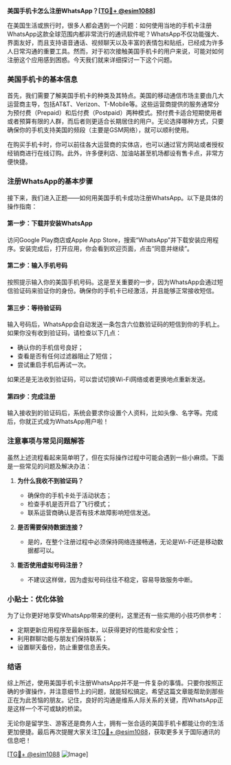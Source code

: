 **美国手机卡怎么注册WhatsApp？[[TG💪+ @esim1088](https://t.me/s/esim1088)]**

在美国生活或旅行时，很多人都会遇到一个问题：如何使用当地的手机卡注册WhatsApp这款全球范围内都非常流行的通讯软件呢？WhatsApp不仅功能强大、界面友好，而且支持语音通话、视频聊天以及丰富的表情包和贴纸，已经成为许多人日常沟通的重要工具。然而，对于初次接触美国手机卡的用户来说，可能对如何注册这个应用感到困惑。今天我们就来详细探讨一下这个问题。

### 美国手机卡的基本信息

首先，我们需要了解美国手机卡的种类及其特点。美国的移动通信市场主要由几大运营商主导，包括AT&T、Verizon、T-Mobile等。这些运营商提供的服务通常分为预付费（Prepaid）和后付费（Postpaid）两种模式。预付费卡适合短期使用者或者预算有限的人群，而后者则更适合长期居住的用户。无论选择哪种方式，只要确保你的手机支持美国的频段（主要是GSM网络），就可以顺利使用。

在购买手机卡时，你可以前往各大运营商的实体店，也可以通过官方网站或者授权经销商进行在线订购。此外，许多便利店、加油站甚至机场都设有售卡点，非常方便快捷。

### 注册WhatsApp的基本步骤

接下来，我们进入正题——如何用美国手机卡成功注册WhatsApp。以下是具体的操作指南：

#### 第一步：下载并安装WhatsApp
访问Google Play商店或Apple App Store，搜索“WhatsApp”并下载安装应用程序。安装完成后，打开应用，你会看到欢迎页面，点击“同意并继续”。

#### 第二步：输入手机号码
按照提示输入你的美国手机号码。这是至关重要的一步，因为WhatsApp会通过短信验证码来验证你的身份。确保你的手机卡已经激活，并且能够正常接收短信。

#### 第三步：等待验证码
输入号码后，WhatsApp会自动发送一条包含六位数验证码的短信到你的手机上。如果你没有收到验证码，请检查以下几点：
- 确认你的手机信号良好；
- 查看是否有任何过滤器阻止了短信；
- 尝试重启手机后再试一次。

如果还是无法收到验证码，可以尝试切换Wi-Fi网络或者更换地点重新发送。

#### 第四步：完成注册
输入接收到的验证码后，系统会要求你设置个人资料，比如头像、名字等。完成后，你就正式成为WhatsApp用户啦！

### 注意事项与常见问题解答

虽然上述流程看起来简单明了，但在实际操作过程中可能会遇到一些小麻烦。下面是一些常见的问题及解决办法：

1. **为什么我收不到验证码？**
   - 确保你的手机卡处于活动状态；
   - 检查手机是否开启了飞行模式；
   - 联系运营商确认是否有技术故障影响短信发送。

2. **是否需要保持数据连接？**
   - 是的，在整个注册过程中必须保持网络连接畅通，无论是Wi-Fi还是移动数据都可以。

3. **能否使用虚拟号码注册？**
   - 不建议这样做，因为虚拟号码往往不稳定，容易导致服务中断。

### 小贴士：优化体验

为了让你更好地享受WhatsApp带来的便利，这里还有一些实用的小技巧供参考：
- 定期更新应用程序至最新版本，以获得更好的性能和安全性；
- 利用群聊功能与朋友们保持联系；
- 设置聊天备份，防止重要信息丢失。

### 结语

综上所述，使用美国手机卡注册WhatsApp并不是一件复杂的事情。只要你按照正确的步骤操作，并注意细节上的问题，就能轻松搞定。希望这篇文章能帮助到那些正在为此苦恼的朋友。记住，良好的沟通是维系人际关系的关键，而WhatsApp正是这样一个不可或缺的桥梁。

无论你是留学生、游客还是商务人士，拥有一张合适的美国手机卡都能让你的生活更加便捷。最后再次提醒大家关注[TG💪+ @esim1088](https://t.me/s/esim1088)，获取更多关于国际通讯的信息吧！

[[TG💪+ @esim1088](https://t.me/s/esim1088) ![Image](https://i.postimg.cc/4NQfJmqS/Snipaste-2025-05-13-00-14-12.png)]